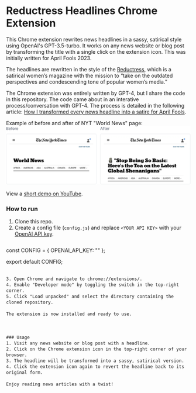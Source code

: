# Reductress Headlines Chrome Extension
This Chrome extension rewrites news headlines in a sassy, satirical style using OpenAI's GPT-3.5-turbo. It works on any news website or blog post by transforming the title with a single click on the extension icon. This was initially written for April Fools 2023.

The headlines are rewritten in the style of the [Reductress](https://reductress.com/), which is a satirical women’s magazine with the mission to “take on the outdated perspectives and condescending tone of popular women’s media.”

The Chrome extension was entirely written by GPT-4, but I share the code in this repository. The code came about in an interative process/conversation with GPT-4. The process is detailed in the following article: [How I transformed every news headline into a satire for April Fools](https://blog.yenniejun.com/p/how-i-transformed-every-news-headline).

Example of before and after of NYT "World News" page:
![Example of NYT "World News" page before and after the extension](imgs_for_display/nyt_world_before_after.png)

View a [short demo on YouTube](https://www.youtube.com/watch?v=7mnq4YiKnnc&feature=youtu.be&ab_channel=YennieJun).

### How to run
1. Clone this repo.
2. Create a config file (`config.js`) and replace `<YOUR API KEY>` with your [OpenAI API key](https://platform.openai.com/account/api-keys).
   ```
const CONFIG = {
  OPENAI_API_KEY: "<YOUR API KEY>"
};

export default CONFIG;
```

3. Open Chrome and navigate to chrome://extensions/.
4. Enable "Developer mode" by toggling the switch in the top-right corner.
5. Click "Load unpacked" and select the directory containing the cloned repository.

The extension is now installed and ready to use.



### Usage
1. Visit any news website or blog post with a headline.
2. Click on the Chrome extension icon in the top-right corner of your browser.
3. The headline will be transformed into a sassy, satirical version.
4. Click the extension icon again to revert the headline back to its original form.

Enjoy reading news articles with a twist!



